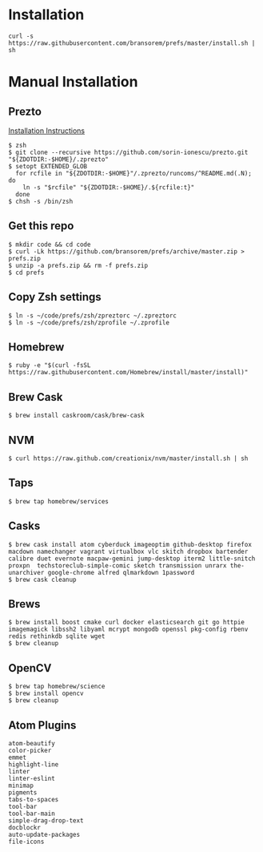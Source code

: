 # Installation

    curl -s https://raw.githubusercontent.com/bransorem/prefs/master/install.sh | sh


# Manual Installation

## Prezto

[Installation Instructions](https://github.com/sorin-ionescu/prezto)

```
$ zsh
$ git clone --recursive https://github.com/sorin-ionescu/prezto.git "${ZDOTDIR:-$HOME}/.zprezto"
$ setopt EXTENDED_GLOB
  for rcfile in "${ZDOTDIR:-$HOME}"/.zprezto/runcoms/^README.md(.N); do
    ln -s "$rcfile" "${ZDOTDIR:-$HOME}/.${rcfile:t}"
  done
$ chsh -s /bin/zsh
```

## Get this repo

    $ mkdir code && cd code
    $ curl -Lk https://github.com/bransorem/prefs/archive/master.zip > prefs.zip
    $ unzip -a prefs.zip && rm -f prefs.zip
    $ cd prefs

## Copy Zsh settings

    $ ln -s ~/code/prefs/zsh/zpreztorc ~/.zpreztorc
    $ ln -s ~/code/prefs/zsh/zprofile ~/.zprofile

## Homebrew

    $ ruby -e "$(curl -fsSL https://raw.githubusercontent.com/Homebrew/install/master/install)"

## Brew Cask

    $ brew install caskroom/cask/brew-cask

## NVM

    $ curl https://raw.github.com/creationix/nvm/master/install.sh | sh

## Taps

    $ brew tap homebrew/services

## Casks

```
$ brew cask install atom cyberduck imageoptim github-desktop firefox macdown namechanger vagrant virtualbox vlc skitch dropbox bartender calibre duet evernote macpaw-gemini jump-desktop iterm2 little-snitch proxpn  techstoreclub-simple-comic sketch transmission unrarx the-unarchiver google-chrome alfred qlmarkdown 1password
$ brew cask cleanup
```

## Brews

```
$ brew install boost cmake curl docker elasticsearch git go httpie imagemagick libssh2 libyaml mcrypt mongodb openssl pkg-config rbenv redis rethinkdb sqlite wget
$ brew cleanup
```

## OpenCV

```
$ brew tap homebrew/science
$ brew install opencv
$ brew cleanup
```

## Atom Plugins

```
atom-beautify
color-picker
emmet
highlight-line
linter
linter-eslint
minimap
pigments
tabs-to-spaces
tool-bar
tool-bar-main
simple-drag-drop-text
docblockr
auto-update-packages
file-icons
```
